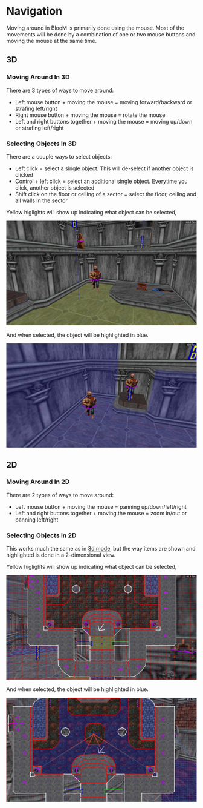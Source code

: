 # Navigation

Moving around in BlooM is primarily done using the mouse. Most of the movements will be done by a combination of one or two mouse buttons and moving the mouse at the same time.

## 3D

### Moving Around In 3D

There are 3 types of ways to move around:

- Left mouse button + moving the mouse = moving forward/backward or strafing left/right
- Right mouse button + moving the mouse = rotate the mouse
- Left and right buttons together + moving the mouse = moving up/down or strafing left/right

### Selecting Objects In 3D

There are a couple ways to select objects:

- Left click = select a single object. This will de-select if another object is clicked
- Control + left click = select an additional single object. Everytime you click, another object is selected
- Shift click on the floor or ceiling of a sector = select the floor, ceiling and all walls in the sector

Yellow higlights will show up indicating what object can be selected,

![Highlight](navigation/highlight.png)

And when selected, the object will be highlighted in blue.

![Select](navigation/selecting.png)

## 2D

### Moving Around In 2D

There are 2 types of ways to move around:

- Left mouse button + moving the mouse = panning up/down/left/right
- Left and right buttons together + moving the mouse = zoom in/out or panning left/right

### Selecting Objects In 2D

This works much the same as in [3d mode](###selecting-objects-in-3d), but the way items are shown and highlighted is done in a 2-dimensional view.

Yellow higlights will show up indicating what object can be selected,

![Highlight](navigation/highlight-2d.png)

And when selected, the object will be highlighted in blue.

![Select](navigation/selecting-2d.png)
